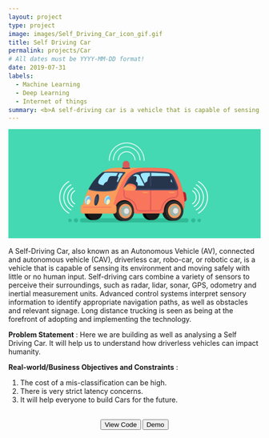 ```yaml
---
layout: project
type: project
image: images/Self_Driving_Car_icon_gif.gif
title: Self Driving Car
permalink: projects/Car
# All dates must be YYYY-MM-DD format!
date: 2019-07-31
labels:
  - Machine Learning
  - Deep Learning
  - Internet of things
summary: <b>A self-driving car is a vehicle that is capable of sensing its environment and moving safely with little or no human input.<br><br><center><button onclick="location.href='https://www.youtube.com/watch?v=MYwCRU429LU'" type="button">WATCH DEMO</button></br></br></center></b>
---
```


<img class="ui image" src="../images/Self_Driving_Car_Banner.png">

A Self-Driving Car, also known as an Autonomous Vehicle (AV), connected and autonomous vehicle (CAV), driverless car, robo-car, or robotic car, is a vehicle that is capable of sensing its environment and moving safely with little or no human input. Self-driving cars combine a variety of sensors to perceive their surroundings, such as radar, lidar, sonar, GPS, odometry and inertial measurement units. Advanced control systems interpret sensory information to identify appropriate navigation paths, as well as obstacles and relevant signage. Long distance trucking is seen as being at the forefront of adopting and implementing the technology.

<b>Problem Statement</b> : Here we are building as well as analysing a Self Driving Car. It will help us to understand how driverless vehicles can impact humanity.

<b>Real-world/Business Objectives and Constraints</b> : 
1. The cost of a mis-classification can be high.
2. There is very strict latency concerns.
3. It will help everyone to build Cars for the future.

<div class="buttons">
		<b><br><center><button onclick="window.open('https://github.com/iamsouravbanerjee/Self-Driving-Car')" type="button">View Code</button> <button onclick="window.open('https://www.youtube.com/watch?v=MYwCRU429LU')" type="button">Demo</button><br><br><br><br>

